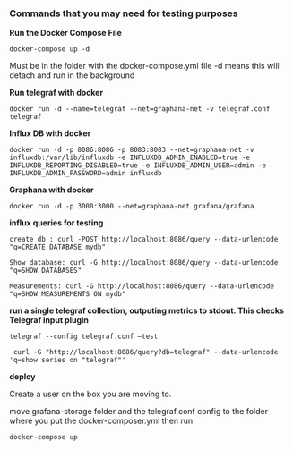 ### Commands that you may need for testing purposes

**Run the Docker Compose File**

``` docker-compose up -d ```

Must be in the folder with the docker-compose.yml file -d means this will detach and run in the background

**Run telegraf with docker**

``` docker run -d --name=telegraf --net=graphana-net -v telegraf.conf telegraf ```

**Influx DB with docker**

``` docker run -d -p 8086:8086 -p 8083:8083 --net=graphana-net -v influxdb:/var/lib/influxdb -e INFLUXDB_ADMIN_ENABLED=true -e INFLUXDB_REPORTING_DISABLED=true -e INFLUXDB_ADMIN_USER=admin -e INFLUXDB_ADMIN_PASSWORD=admin influxdb ```

**Graphana with docker**

``` docker run -d -p 3000:3000 --net=graphana-net grafana/grafana ```

**influx queries for testing**

``` create db : curl -POST http://localhost:8086/query --data-urlencode "q=CREATE DATABASE mydb" ```

``` Show database: curl -G http://localhost:8086/query --data-urlencode "q=SHOW DATABASES" ```

``` Measurements: curl -G http://localhost:8086/query --data-urlencode "q=SHOW MEASUREMENTS ON mydb" ```

**run a single telegraf collection, outputing metrics to stdout. This checks Telegraf input plugin**
 
``` telegraf --config telegraf.conf –test ```

``` curl -G "http://localhost:8086/query?db=telegraf" --data-urlencode 'q=show series on "telegraf"'```

**deploy**

Create a user on the box you are moving to.

move grafana-storage folder and the telegraf.conf config to the folder where you put 
the docker-composer.yml then run 

``` docker-compose up ```
 


